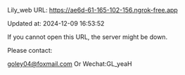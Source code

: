 Lily_web URL: https://ae6d-61-165-102-156.ngrok-free.app

Updated at: 2024-12-09 16:53:52

If you cannot open this URL, the server might be down.

Please contact: 

goley04@foxmail.com Or Wechat:GL_yeaH